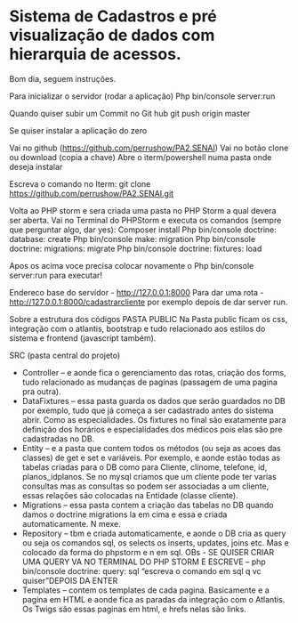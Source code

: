 # Sistema de Cadastros e pré visualização de dados com hierarquia de acessos.
Bom dia, seguem instruções.

Para inicializar o servidor (rodar a aplicação)
Php bin/console server:run

Quando quiser subir um Commit no Git hub 
git push origin master

Se quiser instalar a aplicação do zero

Vai no github (https://github.com/perrushow/PA2.SENAI)
Vai no botão clone ou download (copia a chave)
Abre o iterm/powershell numa pasta onde deseja instalar 

Escreva o comando no Iterm:
git clone  https://github.com/perrushow/PA2.SENAI.git

Volta ao PHP storm e sera criada uma pasta no PHP Storm a qual devera ser aberta.
Vai no Terminal do PHPStorm e executa os comandos (sempre que perguntar algo, dar yes):
Composer install
Php bin/console doctrine: database: create
Php bin/console make: migration
Php bin/console doctrine: migrations: migrate
Php bin/console doctrine: fixtures: load

Apos os acima voce precisa colocar novamente o Php bin/console server:run para executar!

Endereco base do servidor - http://127.0.0.1:8000
Para dar uma rota - http://127.0.0.1:8000/cadastrarcliente por exemplo depois de dar server run.

Sobre a estrutura dos códigos
PASTA PUBLIC
Na Pasta public ficam os css, integração com o atlantis, bootstrap e tudo relacionado aos estilos do sistema e frontend (javascript também).

SRC (pasta central do projeto)
 - Controller – e aonde fica o gerenciamento das rotas, criação dos forms, tudo relacionado as mudanças de paginas (passagem de uma pagina pra outra).
- DataFixtures – essa pasta guarda os dados que serão guardados no DB por exemplo, tudo que já começa a ser cadastrado antes do sistema abrir. Como as especialidades. Os fixtures no final são exatamente para definição dos horários e especialidades dos médicos pois elas são pre cadastradas no DB.
- Entity – e a pasta que contem todos os métodos (ou seja as acoes das classes) de get e set  e variáveis. Por exemplo, e aonde estão todas as tabelas criadas para o DB como para Cliente, clinome, telefone, id, planos_idplanos. Se no mysql criamos que um cliente pode ter varias consultas mas as consultas so podem ser associadas a um cliente, essas relações são colocadas na Entidade (classe cliente).
- Migrations – essa pasta contem a criação das tabelas no DB quando damos o doctrine migrations la em cima e essa e criada automaticamente. N mexe. 
- Repository – tbm e criada automaticamente, e aonde o DB cria as query ou seja os comandos sql, os selects os inserts, updates, joins etc. Mas e colocado da forma do phpstorm e n em sql.
OBs - SE QUISER CRIAR UMA QUERY VA NO TERMINAL DO PHP STORM E ESCREVE – php bin/console doctrine: query: sql “escreva o comando em sql q vc quiser”DEPOIS DA ENTER
- Templates – contem os templates de cada pagina. Basicamente e a pagina em HTML e aonde fica as paradas da integração com o Atlantis. Os Twigs são essas paginas em html, e hrefs nelas são links. 

